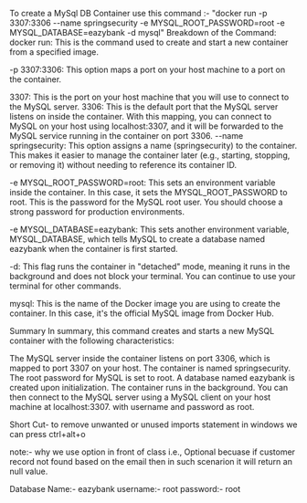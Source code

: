 To create a MySql DB Container use this command :-
"docker run -p 3307:3306 --name springsecurity -e MYSQL_ROOT_PASSWORD=root -e MYSQL_DATABASE=eazybank -d mysql" Breakdown of the Command: docker run: This is the command used to create and start a new container from a specified image.

-p 3307:3306: This option maps a port on your host machine to a port on the container.

3307: This is the port on your host machine that you will use to connect to the MySQL server. 3306: This is the default port that the MySQL server listens on inside the container. With this mapping, you can connect to MySQL on your host using localhost:3307, and it will be forwarded to the MySQL service running in the container on port 3306. --name springsecurity: This option assigns a name (springsecurity) to the container. This makes it easier to manage the container later (e.g., starting, stopping, or removing it) without needing to reference its container ID.

-e MYSQL_ROOT_PASSWORD=root: This sets an environment variable inside the container. In this case, it sets the MYSQL_ROOT_PASSWORD to root. This is the password for the MySQL root user. You should choose a strong password for production environments.

-e MYSQL_DATABASE=eazybank: This sets another environment variable, MYSQL_DATABASE, which tells MySQL to create a database named eazybank when the container is first started.

-d: This flag runs the container in "detached" mode, meaning it runs in the background and does not block your terminal. You can continue to use your terminal for other commands.

mysql: This is the name of the Docker image you are using to create the container. In this case, it's the official MySQL image from Docker Hub.

Summary In summary, this command creates and starts a new MySQL container with the following characteristics:

The MySQL server inside the container listens on port 3306, which is mapped to port 3307 on your host. The container is named springsecurity. The root password for MySQL is set to root. A database named eazybank is created upon initialization. The container runs in the background. You can then connect to the MySQL server using a MySQL client on your host machine at localhost:3307. with username and password as root.

Short Cut- to remove unwanted or unused imports statement in windows we can press ctrl+alt+o

note:- why we use option in front of class i.e., Optional becuase if customer record not found based on the email then in such scenarion it will return an null value.

Database Name:- eazybank
username:- root
password:- root